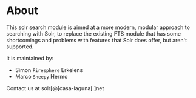 # About

This solr search module is aimed at a more modern, modular approach to searching with Solr, to replace the existing FTS module that has some shortcomings and problems with features that Solr does offer, but aren't supported.

It is maintained by:
* Simon `Firesphere` Erkelens
* Marco `Sheepy` Hermo

Contact us at solr[@]casa-laguna[.]net
